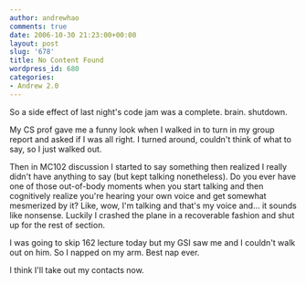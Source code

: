 ```yaml
---
author: andrewhao
comments: true
date: 2006-10-30 21:23:00+00:00
layout: post
slug: '678'
title: No Content Found
wordpress_id: 680
categories:
- Andrew 2.0
---
```


So a side effect of last night's code jam was a complete. brain. shutdown.  
  
My CS prof gave me a funny look when I walked in to turn in my group report and asked if I was all right. I turned around, couldn't think of what to say, so I just walked out.  
  
Then in MC102 discussion I started to say something then realized I really didn't have anything to say (but kept talking nonetheless). Do you ever have one of those out-of-body moments when you start talking and then cognitively realize you're hearing your own voice and get somewhat mesmerized by it? Like, wow, I'm talking and that's my voice and... it sounds like nonsense. Luckily I crashed the plane in a recoverable fashion and shut up for the rest of section.  
  
I was going to skip 162 lecture today but my GSI saw me and I couldn't walk out on him. So I napped on my arm. Best nap ever.  
  
I think I'll take out my contacts now.  
  

